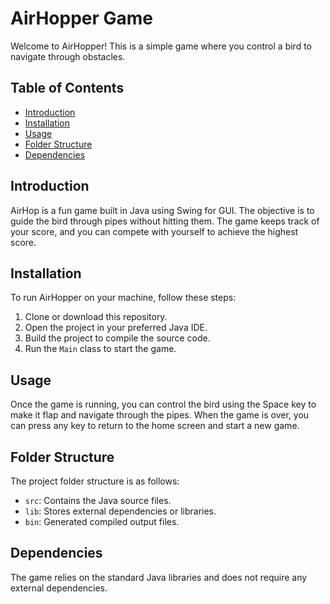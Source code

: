# AirHopper Game

Welcome to AirHopper! This is a simple game where you control a bird to navigate through obstacles.

## Table of Contents

- [Introduction](#introduction)
- [Installation](#installation)
- [Usage](#usage)
- [Folder Structure](#folder-structure)
- [Dependencies](#dependencies)

## Introduction

AirHop is a fun game built in Java using Swing for GUI. The objective is to guide the bird through pipes without hitting them. The game keeps track of your score, and you can compete with yourself to achieve the highest score.

## Installation

To run AirHopper on your machine, follow these steps:

1. Clone or download this repository.
2. Open the project in your preferred Java IDE.
3. Build the project to compile the source code.
4. Run the `Main` class to start the game.

## Usage

Once the game is running, you can control the bird using the Space key to make it flap and navigate through the pipes. When the game is over, you can press any key to return to the home screen and start a new game.

## Folder Structure

The project folder structure is as follows:

- `src`: Contains the Java source files.
- `lib`: Stores external dependencies or libraries.
- `bin`: Generated compiled output files.

## Dependencies

The game relies on the standard Java libraries and does not require any external dependencies.